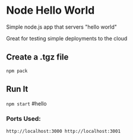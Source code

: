 # Node Hello World

Simple node.js app that servers "hello world"

Great for testing simple deployments to the cloud

## Create a .tgz file

`npm pack`

## Run It

`npm start`
#hello

### Ports Used:
`http://localhost:3000
http://localhost:3001`
